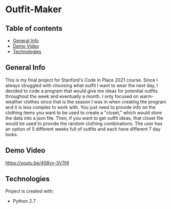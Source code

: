 # Outfit-Maker
## Table of contents
* [General Info](#general-info)
* [Demo Video](#demo-video)
* [Technologies](#technologies)

## General Info
This is my final project for Stanford's Code in Place 2021 course. Since I always struggled with choosing what outfit I want to wear the next day, I decided to code a program that would give me ideas for potential outfits throughout the week and eventually a month. I only focused on warm-weather clothes since that is the season I was in when creating the program and it is less complex to work with. You just need to provide info on the clothing items you want to be used to create a "closet," which would store the data into a json file. Then, if you want to get outfit ideas, that closet file would be used to provide the random clothing combinations. The user has an option of 5 different weeks full of outfits and each have different 7 day looks.   

## Demo Video
https://youtu.be/4S8vy-3V7HI
	
## Technologies
Project is created with:
* Python 2.7
